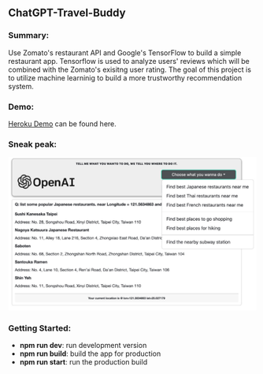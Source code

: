 ## ChatGPT-Travel-Buddy

### Summary:
Use Zomato's restaurant API and Google's TensorFlow to build a simple restaurant app. Tensorflow is used to analyze users' reviews which will be combined with the Zomato's exisitng user rating. The goal of this project is to utilize machine learninig to build a more trustworthy recommendation system.

### Demo:
[Heroku Demo](https://chatgpt-travel-buddy.herokuapp.com/) can be found here.

### Sneak peak:
![Screenshot_01](/public/assets/readme_01.jpg)

### Getting Started:
<ul>
    <li><b>npm run dev</b>: run development version</li>
    <li><b>npm run build</b>: build the app for production</li>
    <li><b>npm run start</b>: run the production build</li>
</ul>
